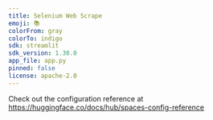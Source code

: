 ```yaml
---
title: Selenium Web Scrape
emoji: 📚
colorFrom: gray
colorTo: indigo
sdk: streamlit
sdk_version: 1.30.0
app_file: app.py
pinned: false
license: apache-2.0
---
```


Check out the configuration reference at https://huggingface.co/docs/hub/spaces-config-reference
